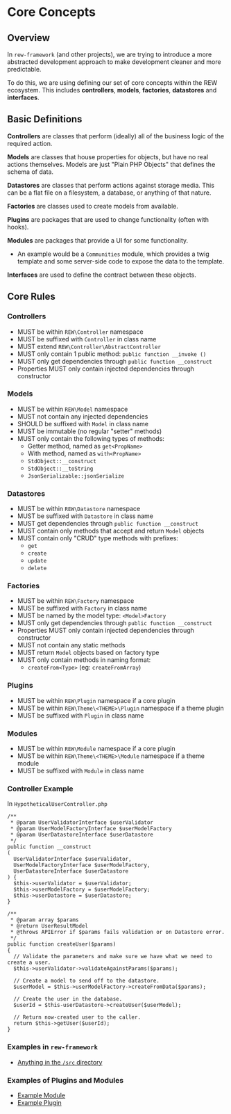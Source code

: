 [//]: # (Todo: Update examples section at bottom with master link)
# Core Concepts

## Overview
In `rew-framework` (and other projects), we are trying to introduce a more
abstracted development approach to make development cleaner and more
predictable.

To do this, we are using defining our set of core concepts within the REW ecosystem. This includes **controllers**, **models**, **factories**, **datastores** and **interfaces**.

## Basic Definitions
**Controllers** are classes that perform (ideally) all of the business logic of the required action.

**Models** are classes that house properties for objects, but have no real actions themselves. Models are just "Plain PHP Objects" that defines the schema of data.

**Datastores** are classes that perform actions against storage media. This can be a flat file on a filesystem, a database, or anything of that nature.

**Factories** are classes used to create models from available. 

**Plugins** are packages that are used to change functionality (often with hooks).

**Modules** are packages that provide a UI for some functionality. 
 - An example would be a `Communities` module, which provides a twig template and some server-side code to expose the data to the template.

**Interfaces** are used to define the contract between these objects.

## Core Rules

### Controllers
 - MUST be within `REW\Controller` namespace
 - MUST be suffixed with `Controller` in class name
 - MUST extend `REW\Controller\AbstractController`
 - MUST only contain 1 public method: `public function __invoke ()`
 - MUST only get dependencies through `public function __construct`
 - Properties MUST only contain injected dependencies through constructor
 
### Models
 - MUST be within `REW\Model` namespace
 - MUST not contain any injected dependencies
 - SHOULD be suffixed with `Model` in class name
 - MUST be immutable (no regular "setter" methods)
 - MUST only contain the following types of methods:
   - Getter method, named as `get<PropName>`
   - With method, named as `with<PropName>`
   - `StdObject::__construct`
   - `StdObject::__toString`
   - `JsonSerializable::jsonSerialize`

### Datastores 
 - MUST be within `REW\Datastore` namespace
 - MUST be suffixed with `Datastore` in class name
 - MUST get dependencies through `public function __construct`
 - MUST contain only methods that accept and return `Model` objects
 - MUST contain only "CRUD" type methods with prefixes:
   - `get`
   - `create`
   - `update`
   - `delete`
 
### Factories 
 - MUST be within `REW\Factory` namespace
 - MUST be suffixed with `Factory` in class name
 - MUST be named by the model type: `<Model>Factory`
 - MUST only get dependencies through `public function __construct`
 - Properties MUST only contain injected dependencies through constructor
 - MUST not contain any static methods
 - MUST return `Model` objects based on factory type
 - MUST only contain methods in naming format:
   - `createFrom<Type>` (eg: `createFromArray`)

### Plugins
 - MUST be within `REW\Plugin` namespace if a core plugin
 - MUST be within `REW\Theme\<THEME>\Plugin` namespace if a theme plugin
 - MUST be suffixed with `Plugin` in class name

### Modules
- MUST be within `REW\Module` namespace if a core plugin
- MUST be within `REW\Theme\<THEME>\Module` namespace if a theme module
- MUST be suffixed with `Module` in class name


### Controller Example
In `HypotheticalUserController.php`
```
/**
 * @param UserValidatorInterface $userValidator
 * @param UserModelFactoryInterface $userModelFactory
 * @param UserDatastoreInterface $userDatastore
 */
public function __construct
(
  UserValidatorInterface $userValidator,
  UserModelFactoryInterface $userModelFactory,
  UserDatastoreInterface $userDatastore
) {
  $this->userValidator = $userValidator;
  $this->userModelFactory = $userModelFactory;
  $this->userDatastore = $userDatastore;
}

/**
 * @param array $params
 * @return UserResultModel
 * @throws APIError if $params fails validation or on Datastore error.
 */
public function createUser($params)
{
  // Validate the parameters and make sure we have what we need to create a user.
  $this->userValidator->validateAgainstParams($params);

  // Create a model to send off to the datastore.
  $userModel = $this->userModelFactory->createFromData($params);

  // Create the user in the database.
  $userId = $this-userDatastore->createUser($userModel);

  // Return now-created user to the caller.
  return $this->getUser($userId);
}
```


### Examples in `rew-framework`
 - [Anything in the `/src` directory](https://git.rewhosting.com/rew/rew-framework/tree/barb-dev/src)

### Examples of Plugins and Modules
 - [Example Module](https://gitlab.com/Real-Estate-Webmasters/rew-theme/discover/tree/master/src/Module/)
 - [Example Plugin](https://gitlab.com/Real-Estate-Webmasters/rew-theme/discover/tree/master/src/Plugin/)
